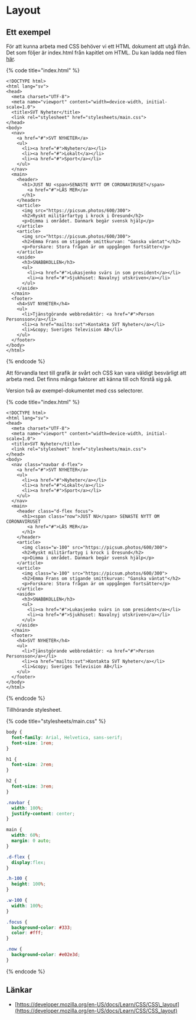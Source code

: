 # Layout

## Ett exempel

För att kunna arbeta med CSS behöver vi ett HTML dokument att utgå ifrån. Det som följer är index.html från kapitlet om HTML. Du kan ladda ned filen [här](https://raw.githubusercontent.com/jensnti/Webbutveckling/dffa89ec9e99f9d869c2b93d47e80afdc52c82e3/exempel/html-struktur.html). 

{% code title="index.html" %}
```markup
<!DOCTYPE html>
<html lang="sv">
<head>
  <meta charset="UTF-8">
  <meta name="viewport" content="width=device-width, initial-scale=1.0">
  <title>SVT Nyheter</title>
  <link rel="stylesheet" href="stylesheets/main.css">
</head>
<body>
  <nav>
    <a href="#">SVT NYHETER</a>
    <ul>
      <li><a href="#">Nyheter</a></li>
      <li><a href="#">Lokalt</a></li>
      <li><a href="#">Sport</a></li>
    </ul>
  </nav>
  <main>
    <header>
      <h1>JUST NU <span>SENASTE NYTT OM CORONAVIRUSET</span>
        <a href="#">LÄS MER</a>
      </h1>
    </header>
    <article>
      <img src="https://picsum.photos/600/300">
      <h2>Ryskt militärfartyg i krock i Öresund</h2>
      <p>Dimma i området. Danmark begär svensk hjälp</p>
    </article>
    <article>
      <img src="https://picsum.photos/600/300">
      <h2>Emma Frans om stigande smittkurvan: "Ganska väntat"</h2>
      <p>Forskare: Stora frågan är om uppgången fortsätter</p>
    </article>
    <aside>
      <h3>SNABBKOLLEN</h3>
      <ul>
        <li><a href="#">Lukasjenko svärs in som president</a></li>
        <li><a href="#">Sjukhuset: Navalnyj utskriven</a></li>
      </ul>
    </aside>
  </main>
  <footer>
    <h4>SVT NYHETER</h4>
    <ul>
      <li>Tjänstgörande webbredaktör: <a href="#">Person Personsson</a></li>
      <li><a href="mailto:svt">Kontakta SVT Nyheter</a></li>
      <li>&copy; Sveriges Television AB</li>
    </ul>
  </footer>
</body>
</html>
```
{% endcode %}

Att förvandla text till grafik är svårt och CSS kan vara väldigt besvärligt att arbeta med. Det finns många faktorer att känna till och förstå sig på.

Version två av exempel-dokumentet med css selectorer.

{% code title="index.html" %}
```markup
<!DOCTYPE html>
<html lang="sv">
<head>
  <meta charset="UTF-8">
  <meta name="viewport" content="width=device-width, initial-scale=1.0">
  <title>SVT Nyheter</title>
  <link rel="stylesheet" href="stylesheets/main.css">
</head>
<body>
  <nav class="navbar d-flex">
    <a href="#">SVT NYHETER</a>
    <ul>
      <li><a href="#">Nyheter</a></li>
      <li><a href="#">Lokalt</a></li>
      <li><a href="#">Sport</a></li>
    </ul>
  </nav>
  <main>
    <header class="d-flex focus">
      <h1><span class="now">JUST NU</span> SENASTE NYTT OM CORONAVIRUSET
        <a href="#">LÄS MER</a>
      </h1>
    </header>
    <article>
      <img class="w-100" src="https://picsum.photos/600/300">
      <h2>Ryskt militärfartyg i krock i Öresund</h2>
      <p>Dimma i området. Danmark begär svensk hjälp</p>
    </article>
    <article>
      <img class="w-100" src="https://picsum.photos/600/300">
      <h2>Emma Frans om stigande smittkurvan: "Ganska väntat"</h2>
      <p>Forskare: Stora frågan är om uppgången fortsätter</p>
    </article>
    <aside>
      <h3>SNABBKOLLEN</h3>
      <ul>
        <li><a href="#">Lukasjenko svärs in som president</a></li>
        <li><a href="#">Sjukhuset: Navalnyj utskriven</a></li>
      </ul>
    </aside>
  </main>
  <footer>
    <h4>SVT NYHETER</h4>
    <ul>
      <li>Tjänstgörande webbredaktör: <a href="#">Person Personsson</a></li>
      <li><a href="mailto:svt">Kontakta SVT Nyheter</a></li>
      <li>&copy; Sveriges Television AB</li>
    </ul>
  </footer>
</body>
</html>
```
{% endcode %}

Tillhörande stylesheet.

{% code title="stylesheets/main.css" %}
```css
body {
  font-family: Arial, Helvetica, sans-serif;
  font-size: 1rem;
}

h1 {
  font-size: 2rem;
}

h2 {
  font-size: 3rem;
}

.navbar {
  width: 100%;
  justify-content: center;
}

main {
  width: 60%;
  margin: 0 auto;
}

.d-flex {
  display:flex;
}

.h-100 {
  height: 100%;
}

.w-100 {
  width: 100%;
}

.focus {
  background-color: #333;
  color: #fff;
}

.now {
  background-color: #e02e3d;
}
```
{% endcode %}

## Länkar

* [https://developer.mozilla.org/en-US/docs/Learn/CSS/CSS\_layout](https://developer.mozilla.org/en-US/docs/Learn/CSS/CSS_layout)



